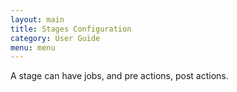 ```yaml
---
layout: main
title: Stages Configuration
category: User Guide
menu: menu
---
```


A stage can have jobs, and pre actions, post actions.
